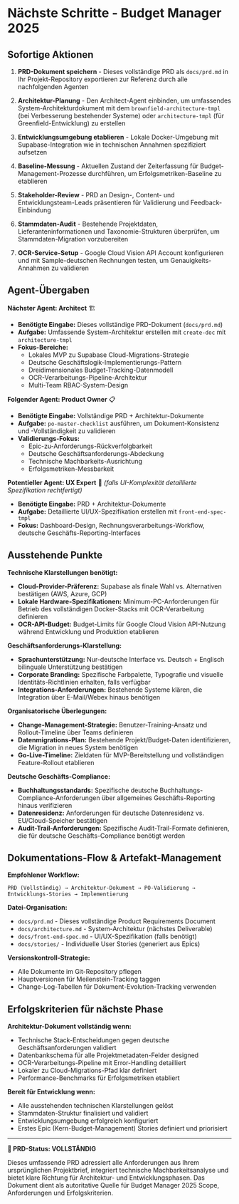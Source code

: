# Nächste Schritte - Budget Manager 2025

## Sofortige Aktionen

1. **PRD-Dokument speichern** - Dieses vollständige PRD als `docs/prd.md` in Ihr Projekt-Repository exportieren zur Referenz durch alle nachfolgenden Agenten

2. **Architektur-Planung** - Den Architect-Agent einbinden, um umfassendes System-Architekturdokument mit dem `brownfield-architecture-tmpl` (bei Verbesserung bestehender Systeme) oder `architecture-tmpl` (für Greenfield-Entwicklung) zu erstellen

3. **Entwicklungsumgebung etablieren** - Lokale Docker-Umgebung mit Supabase-Integration wie in technischen Annahmen spezifiziert aufsetzen

4. **Baseline-Messung** - Aktuellen Zustand der Zeiterfassung für Budget-Management-Prozesse durchführen, um Erfolgsmetriken-Baseline zu etablieren

5. **Stakeholder-Review** - PRD an Design-, Content- und Entwicklungsteam-Leads präsentieren für Validierung und Feedback-Einbindung

6. **Stammdaten-Audit** - Bestehende Projektdaten, Lieferanteninformationen und Taxonomie-Strukturen überprüfen, um Stammdaten-Migration vorzubereiten

7. **OCR-Service-Setup** - Google Cloud Vision API Account konfigurieren und mit Sample-deutschen Rechnungen testen, um Genauigkeits-Annahmen zu validieren

## Agent-Übergaben

**Nächster Agent: Architect** 🏗️
- **Benötigte Eingabe:** Dieses vollständige PRD-Dokument (`docs/prd.md`)
- **Aufgabe:** Umfassende System-Architektur erstellen mit `create-doc` mit `architecture-tmpl`
- **Fokus-Bereiche:** 
  - Lokales MVP zu Supabase Cloud-Migrations-Strategie
  - Deutsche Geschäftslogik-Implementierungs-Pattern
  - Dreidimensionales Budget-Tracking-Datenmodell
  - OCR-Verarbeitungs-Pipeline-Architektur
  - Multi-Team RBAC-System-Design

**Folgender Agent: Product Owner** 📋
- **Benötigte Eingabe:** Vollständige PRD + Architektur-Dokumente
- **Aufgabe:** `po-master-checklist` ausführen, um Dokument-Konsistenz und -Vollständigkeit zu validieren
- **Validierungs-Fokus:**
  - Epic-zu-Anforderungs-Rückverfolgbarkeit
  - Deutsche Geschäftsanforderungs-Abdeckung
  - Technische Machbarkeits-Ausrichtung
  - Erfolgsmetriken-Messbarkeit

**Potentieller Agent: UX Expert** 🎨 *(falls UI-Komplexität detaillierte Spezifikation rechtfertigt)*
- **Benötigte Eingabe:** PRD + Architektur-Dokumente
- **Aufgabe:** Detaillierte UI/UX-Spezifikation erstellen mit `front-end-spec-tmpl`
- **Fokus:** Dashboard-Design, Rechnungsverarbeitungs-Workflow, deutsche Geschäfts-Reporting-Interfaces

## Ausstehende Punkte

**Technische Klarstellungen benötigt:**
- **Cloud-Provider-Präferenz:** Supabase als finale Wahl vs. Alternativen bestätigen (AWS, Azure, GCP)
- **Lokale Hardware-Spezifikationen:** Minimum-PC-Anforderungen für Betrieb des vollständigen Docker-Stacks mit OCR-Verarbeitung definieren
- **OCR-API-Budget:** Budget-Limits für Google Cloud Vision API-Nutzung während Entwicklung und Produktion etablieren

**Geschäftsanforderungs-Klarstellung:**
- **Sprachunterstützung:** Nur-deutsche Interface vs. Deutsch + Englisch bilinguale Unterstützung bestätigen
- **Corporate Branding:** Spezifische Farbpalette, Typografie und visuelle Identitäts-Richtlinien erhalten, falls verfügbar
- **Integrations-Anforderungen:** Bestehende Systeme klären, die Integration über E-Mail/Webex hinaus benötigen

**Organisatorische Überlegungen:**
- **Change-Management-Strategie:** Benutzer-Training-Ansatz und Rollout-Timeline über Teams definieren
- **Datenmigrations-Plan:** Bestehende Projekt/Budget-Daten identifizieren, die Migration in neues System benötigen
- **Go-Live-Timeline:** Zieldaten für MVP-Bereitstellung und vollständigen Feature-Rollout etablieren

**Deutsche Geschäfts-Compliance:**
- **Buchhaltungsstandards:** Spezifische deutsche Buchhaltungs-Compliance-Anforderungen über allgemeines Geschäfts-Reporting hinaus verifizieren
- **Datenresidenz:** Anforderungen für deutsche Datenresidenz vs. EU/Cloud-Speicher bestätigen
- **Audit-Trail-Anforderungen:** Spezifische Audit-Trail-Formate definieren, die für deutsche Geschäfts-Compliance benötigt werden

## Dokumentations-Flow & Artefakt-Management

**Empfohlener Workflow:**
```
PRD (Vollständig) → Architektur-Dokument → PO-Validierung → Entwicklungs-Stories → Implementierung
```

**Datei-Organisation:**
- `docs/prd.md` - Dieses vollständige Product Requirements Document
- `docs/architecture.md` - System-Architektur (nächstes Deliverable)
- `docs/front-end-spec.md` - UI/UX-Spezifikation (falls benötigt)
- `docs/stories/` - Individuelle User Stories (generiert aus Epics)

**Versionskontroll-Strategie:**
- Alle Dokumente im Git-Repository pflegen
- Hauptversionen für Meilenstein-Tracking taggen
- Change-Log-Tabellen für Dokument-Evolution-Tracking verwenden

## Erfolgskriterien für nächste Phase

**Architektur-Dokument vollständig wenn:**
- Technische Stack-Entscheidungen gegen deutsche Geschäftsanforderungen validiert
- Datenbankschema für alle Projektmetadaten-Felder designed
- OCR-Verarbeitungs-Pipeline mit Error-Handling detailliert
- Lokaler zu Cloud-Migrations-Pfad klar definiert
- Performance-Benchmarks für Erfolgsmetriken etabliert

**Bereit für Entwicklung wenn:**
- Alle ausstehenden technischen Klarstellungen gelöst
- Stammdaten-Struktur finalisiert und validiert
- Entwicklungsumgebung erfolgreich konfiguriert
- Erstes Epic (Kern-Budget-Management) Stories definiert und priorisiert

---

**🎯 PRD-Status: VOLLSTÄNDIG**

Dieses umfassende PRD adressiert alle Anforderungen aus Ihrem ursprünglichen Projektbrief, integriert technische Machbarkeitsanalyse und bietet klare Richtung für Architektur- und Entwicklungsphasen. Das Dokument dient als autoritative Quelle für Budget Manager 2025 Scope, Anforderungen und Erfolgskriterien.